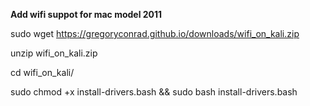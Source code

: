 **Add wifi suppot for mac model 2011**

sudo wget https://gregoryconrad.github.io/downloads/wifi_on_kali.zip

unzip wifi_on_kali.zip

cd wifi_on_kali/

sudo chmod +x install-drivers.bash && sudo bash install-drivers.bash
